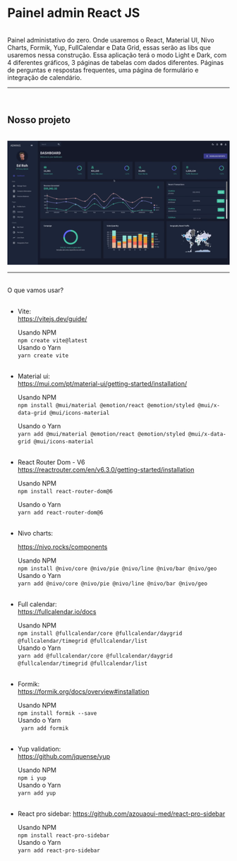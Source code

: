 # Painel admin React JS

<br>
Painel administativo do zero. Onde usaremos o React, Material UI, Nivo Charts, Formik, Yup, FullCalendar e Data Grid, essas serão as libs que usaremos nessa construção. Essa aplicação terá o modo Light e Dark, com 4 diferentes gráficos, 3 páginas de tabelas com dados diferentes. Páginas de perguntas e respostas frequentes, uma página de formulário e integração de calendário.

  <br>
<hr>
<br>

## Nosso projeto

<br>

<img src="./src/assets/dashboard.png">

<br>

<hr>

<br>
  O que vamos usar?<br><br>

- Vite:<br>
  https://vitejs.dev/guide/<br>

  Usando NPM<br>
  `npm create vite@latest ` <br>
  Usando o Yarn<br>
  `yarn create vite`<br><br>

- Material ui:<br>
  https://mui.com/pt/material-ui/getting-started/installation/

  Usando NPM<br>
  `npm install @mui/material @emotion/react @emotion/styled @mui/x-data-grid @mui/icons-material`

  Usando o Yarn<br>
  `yarn add @mui/material @emotion/react @emotion/styled @mui/x-data-grid @mui/icons-material`
  <br><br>

- React Router Dom - V6<br>
  https://reactrouter.com/en/v6.3.0/getting-started/installation

  Usando NPM<br>
  `npm install react-router-dom@6` <br>

  Usando o Yarn<br>
  `yarn add react-router-dom@6`
  <br><br>

- Nivo charts: <br>

  https://nivo.rocks/components <br>

  Usando NPM<br>
  `npm install @nivo/core @nivo/pie @nivo/line @nivo/bar @nivo/geo` <br>
  Usando o Yarn<br>
  `yarn add @nivo/core @nivo/pie @nivo/line @nivo/bar @nivo/geo`<br><br>

- Full calendar:<br>
  https://fullcalendar.io/docs<br>

  Usando NPM<br>
  `npm install @fullcalendar/core @fullcalendar/daygrid @fullcalendar/timegrid @fullcalendar/list`<br>
  Usando o Yarn<br>
  `yarn add @fullcalendar/core @fullcalendar/daygrid @fullcalendar/timegrid @fullcalendar/list`<br><br>

- Formik:<br>
  https://formik.org/docs/overview#installation<br>

  Usando NPM<br>
  `npm install formik --save`<br>
  Usando o Yarn<br>
  ` yarn add formik`<br><br>

- Yup validation:<br>
  https://github.com/jquense/yup

  Usando NPM<br>
  `npm i yup`<br>
  Usando o Yarn<br>
  `yarn add yup`<br><br>

- React pro sidebar:
  https://github.com/azouaoui-med/react-pro-sidebar

  Usando NPM<br>
  `npm install react-pro-sidebar`<br>
  Usando o Yarn<br>
  `yarn add react-pro-sidebar`<br><br>

